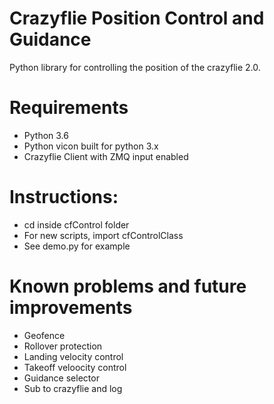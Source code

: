 # Crazyflie Position Control and Guidance

Python library for controlling the position of the crazyflie 2.0. 

# Requirements
- Python 3.6
- Python vicon built for python 3.x
- Crazyflie Client with ZMQ input enabled


# Instructions:
- cd inside cfControl folder
- For new scripts, import cfControlClass
- See demo.py for example
 

# Known problems and future improvements
- Geofence
- Rollover protection
- Landing velocity control
- Takeoff veloocity control
- Guidance selector
- Sub to crazyflie and log
